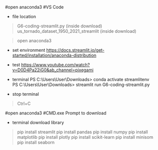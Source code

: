 #open anaconda3 #VS Code
- file location
> G6-coding-streamlit.py (inside download)
> us_tornado_dataset_1950_2021_streamlit (inside download)


>open anaconda3
- set environment
https://docs.streamlit.io/get-started/installation/anaconda-distribution
- test
https://www.youtube.com/watch?v=D0D4Pa22iG0&ab_channel=pixegami


- terminal
PS C:\Users\User\Downloads> conda activate streamlitenv        
PS C:\Users\User\Downloads> streamlit run G6-coding-streamlit.py


- stop terminal
> Ctrl+C


#open anaconda3 #CMD.exe Prompt to download
- terminal download library
> pip install streamlit
> pip install pandas
> pip install numpy
> pip install matplotlib
> pip install plotly
> pip install scikit-learn
> pip install minisom
> pip install seaborn








